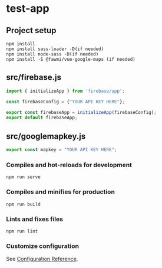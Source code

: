 # test-app

## Project setup

```
npm install
npm install sass-loader -D(if needed)
npm install node-sass -D(if needed)
npm install -S @fawmi/vue-google-maps (if needed)
```

## src/firebase.js

```javascript
import { initializeApp } from 'firebase/app';

const firebaseConfig = {"YOUR API KEY HERE"};

export const firebaseApp = initializeApp(firebaseConfig);
export default firebaseApp;
```

## src/googlemapkey.js

```javascript
export const mapkey = "YOUR API KEY HERE";
```

### Compiles and hot-reloads for development

```
npm run serve
```

### Compiles and minifies for production

```
npm run build
```

### Lints and fixes files

```
npm run lint
```

### Customize configuration

See [Configuration Reference](https://cli.vuejs.org/config/).
